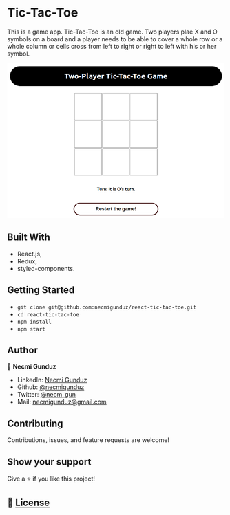 # Tic-Tac-Toe

This is a game app. Tic-Tac-Toe is an old game. Two players plae X and O symbols on a board and a player needs to be able to cover a whole row or a whole column or cells cross from left to right or right to left with his or her symbol.

![screenshot](https://github.com/necmigunduz/react-tic-tac-toe/blob/master/assets/screenshot.png)

## Built With

- React.js,
- Redux,
- styled-components.

## Getting Started

- `git clone git@github.com:necmigunduz/react-tic-tac-toe.git`
- `cd react-tic-tac-toe`
- `npm install`
- `npm start`

## Author

👤 **Necmi Gunduz**

- LinkedIn: [Necmi Gunduz](https://www.linkedin.com/in/necmigunduz/)
- Github: [@necmigunduz](https://github.com/necmigunduz/)
- Twitter: [@necm_gun](https://twitter.com/necm_gun)
- Mail: [necmigunduz@gmail.com](necmigunduz@gmail.com)

## Contributing

Contributions, issues, and feature requests are welcome!

## Show your support

Give a ⭐️ if you like this project!

## 📝 [License](https://creativecommons.org/licenses/by-nc-nd/4.0/)